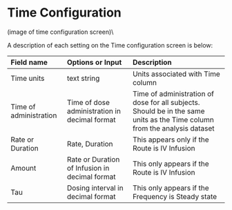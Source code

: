 # Time Configuration
(image of time configuration screen)\

A description of each setting on the Time configuration screen is below:

|Field name|Options or Input|Description|
|:---|:---|:---|
|Time units|text string|Units associated with Time column|
|Time of administration|Time of dose administration in decimal format| Time of administration of dose for all subjects. Should be in the same units as the Time column from the analysis dataset|
|Rate or Duration|Rate, Duration|This appears only if the Route is IV Infusion|
|Amount|Rate or Duration of Infusion in decimal format| This only appears if the Route is IV Infusion|
|Tau|Dosing interval in decimal format|This only appears if the Frequency is Steady state|